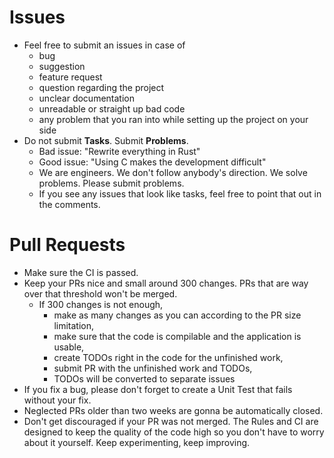 # Issues

- Feel free to submit an issues in case of
  - bug
  - suggestion
  - feature request
  - question regarding the project
  - unclear documentation
  - unreadable or straight up bad code
  - any problem that you ran into while setting up the project on your side
- Do not submit **Tasks**. Submit **Problems**.
  - Bad issue: "Rewrite everything in Rust"
  - Good issue: "Using C makes the development difficult"
  - We are engineers. We don't follow anybody's direction. We solve problems. Please submit problems.
  - If you see any issues that look like tasks, feel free to point that out in the comments.

# Pull Requests

- Make sure the CI is passed.
- Keep your PRs nice and small around 300 changes. PRs that are way over that threshold won't be merged.
  - If 300 changes is not enough,
    - make as many changes as you can according to the PR size limitation,
    - make sure that the code is compilable and the application is usable,
    - create TODOs right in the code for the unfinished work,
    - submit PR with the unfinished work and TODOs,
    - TODOs will be converted to separate issues
- If you fix a bug, please don't forget to create a Unit Test that fails without your fix.
- Neglected PRs older than two weeks are gonna be automatically closed.
- Don't get discouraged if your PR was not merged. The Rules and CI are designed to keep the quality of the code high so you don't have to worry about it yourself. Keep experimenting, keep improving.
